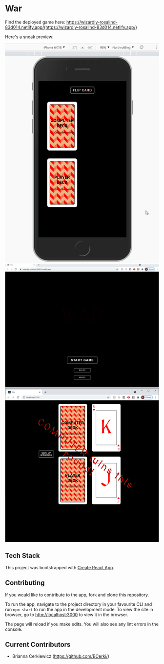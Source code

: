 # War

Find the deployed game here: https://wizardly-rosalind-83d014.netlify.app/(https://wizardly-rosalind-83d014.netlify.app/)

Here's a sneak preview:

!["Gif of Mobile View"](https://github.com/BCerki/card-game/blob/production/docs/mobileView.gif)
!["Gif of Landing Page"](https://github.com/BCerki/card-game/blob/production/docs/landingPage.gif)
!["Screenshot of Desktop Gameplay"](https://github.com/BCerki/card-game/blob/production/docs/desktopView.png)

## Tech Stack

This project was bootstrapped with [Create React App](https://github.com/facebook/create-react-app).

## Contributing

If you would like to contribute to the app, fork and clone this repository.

To run the app, navigate to the project directory in your favourite CLI and run
`npm start` to run the app in the development mode. To view the site in browser, go to [http://localhost:3000](http://localhost:3000) to view it in the browser.

The page will reload if you make edits.
You will also see any lint errors in the console.

## Current Contributors

- Brianna Cerkiewicz (https://github.com/BCerki/)
